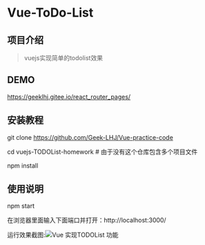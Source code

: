 # Vue-ToDo-List

## 项目介绍
> vuejs实现简单的todolist效果

## DEMO

https://geeklhj.gitee.io/react_router_pages/

## 安装教程

git clone https://github.com/Geek-LHJ/Vue-practice-code

cd vuejs-TODOList-homework # 由于没有这个仓库包含多个项目文件

npm install

## 使用说明

npm start

在浏览器里面输入下面端口并打开：http://localhost:3000/

运行效果截图:![Vue 实现TODOList 功能]()

